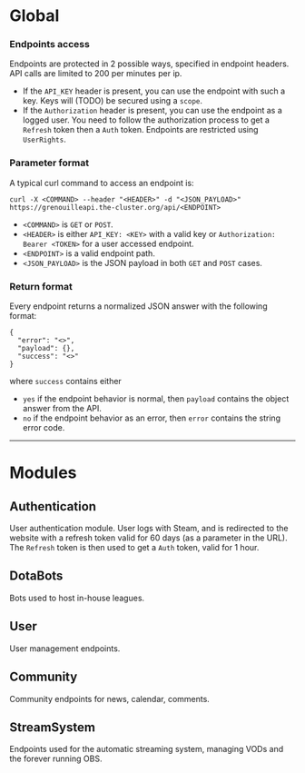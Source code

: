 # Global

### Endpoints access

Endpoints are protected in 2 possible ways, specified in endpoint headers. API calls are limited to 200 per minutes per ip.
* If the `API_KEY` header is present, you can use the endpoint with such a key. Keys will (TODO) be secured using a `scope`.
* If the `Authorization` header is present, you can use the endpoint as a logged user. You need to follow the authorization process to get a `Refresh` token then a `Auth` token. Endpoints are restricted using `UserRights`.      

### Parameter format

A typical curl command to access an endpoint is:

```
curl -X <COMMAND> --header "<HEADER>" -d "<JSON_PAYLOAD>" https://grenouilleapi.the-cluster.org/api/<ENDPOINT>
```

* `<COMMAND>` is `GET` or `POST`.
* `<HEADER>` is either `API_KEY: <KEY>` with a valid key or `Authorization: Bearer <TOKEN>` for a user accessed endpoint.
* `<ENDPOINT>` is a valid endpoint path.
* `<JSON_PAYLOAD>` is the JSON payload in both `GET` and `POST` cases.

### Return format

Every endpoint returns a normalized JSON answer with the following format:

```
{
  "error": "<>", 
  "payload": {}, 
  "success": "<>"
}
```

where `success` contains either 
* `yes` if the endpoint behavior is normal, then `payload` contains the object answer from the API.
* `no` if the endpoint behavior as an error, then `error` contains the string error code.

***

# Modules

## Authentication
User authentication module. User logs with Steam, and is redirected to the website with a refresh token valid for 60 days (as a parameter in the URL). The `Refresh` token is then used to get a `Auth` token, valid for 1 hour.

## DotaBots

Bots used to host in-house leagues.

## User 

User management endpoints.

## Community

Community endpoints for news, calendar, comments.

## StreamSystem

Endpoints used for the automatic streaming system, managing VODs and the forever running OBS.
